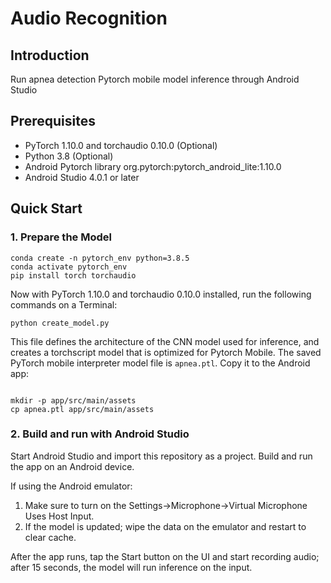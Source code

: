 # Audio Recognition

## Introduction

Run apnea detection Pytorch mobile model inference through Android Studio 

## Prerequisites

* PyTorch 1.10.0 and torchaudio 0.10.0 (Optional)
* Python 3.8 (Optional)
* Android Pytorch library org.pytorch:pytorch_android_lite:1.10.0
* Android Studio 4.0.1 or later

## Quick Start


### 1. Prepare the Model

```
conda create -n pytorch_env python=3.8.5
conda activate pytorch_env
pip install torch torchaudio
```

Now with PyTorch 1.10.0 and torchaudio 0.10.0 installed, run the following commands on a Terminal:

```
python create_model.py
```
This file defines the architecture of the CNN model used for inference, and creates
a torchscript model that is optimized for Pytorch Mobile.
The saved PyTorch mobile interpreter model file is `apnea.ptl`. Copy it to the Android app:
```

mkdir -p app/src/main/assets
cp apnea.ptl app/src/main/assets
```

### 2. Build and run with Android Studio

Start Android Studio and import this repository as a project.
Build and run the app on an Android device. 

If using the Android emulator:

1. Make sure to turn on the Settings->Microphone->Virtual Microphone Uses Host Input. 
2. If the model is updated; wipe the data on the emulator and restart to clear cache.

After the app runs, tap the Start button on the UI and start recording audio; after 15 seconds, the model will run inference on the input.